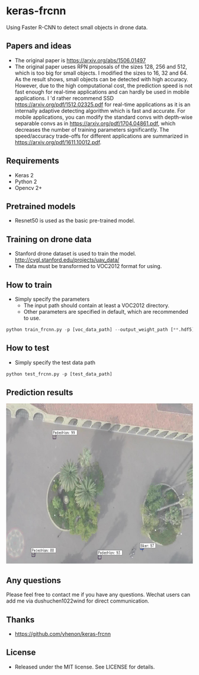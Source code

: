 # keras-frcnn
Using Faster R-CNN to detect small objects in drone data.

## Papers and ideas
* The original paper is https://arxiv.org/abs/1506.01497
* The original paper ueses RPN proposals of the sizes 128, 256 and 512, which is too big for small objects. I modified the sizes to 16, 32 and 64. As the result shows, small objects can be detected with high accuracy. However, due to the high computational cost, the prediction speed is not fast enough for real-time applications and can hardly be used in mobile applications. I 'd rather recommend SSD https://arxiv.org/pdf/1512.02325.pdf for real-time applications as it is an internally adaptive detecting algorithm which is fast and accurate. For mobile applications, you can modify the standard convs with depth-wise separable convs as in https://arxiv.org/pdf/1704.04861.pdf, which decreases the number of training parameters significantly. The speed/accuracy trade-offs for different applications are summarized in https://arxiv.org/pdf/1611.10012.pdf.

## Requirements
* Keras 2
* Python 2
* Opencv 2+

## Pretrained models
* Resnet50 is used as the basic pre-trained model.

## Training on drone data
* Stanford drone dataset is used to train the model. http://cvgl.stanford.edu/projects/uav_data/
* The data must be transformed to VOC2012 format for using.

## How to train
* Simply specify the parameters
  * The input path should contain at least a VOC2012 directory.
  * Other parameters are specified in default, which are recommended to use.
```python
python train_frcnn.py -p [voc_data_path] --output_weight_path [**.hdf5]
```

## How to test
* Simply specify the test data path
```python
python test_frcnn.py -p [test_data_path]
```

## Prediction results
<p>
  <img src="https://github.com/shuuchen/keras-frcnn/blob/master/data/113.png" height="432" width="792" />
</p>

## Any questions
Please feel free to contact me if you have any questions. Wechat users can add me via dushuchen1022wind for direct communication.

## Thanks
* https://github.com/yhenon/keras-frcnn

## License
* Released under the MIT license. See LICENSE for details.

